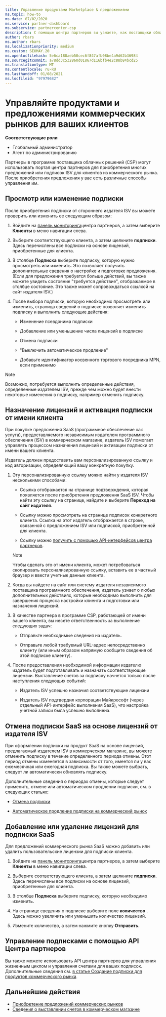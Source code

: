 ```yaml
---
title: Управление продуктами Marketplace & предложениями
ms.topic: how-to
ms.date: 07/02/2020
ms.service: partner-dashboard
ms.subservice: partnercenter-csp
description: С помощью центра партнеров вы узнаете, как поставщики облачных решений могут управлять предложениями сторонних поставщиков программного обеспечения, приобретенными для клиентов из коммерческого рынка.
author: rbars
ms.author: rbars
ms.localizationpriority: medium
ms.custom: SEOMAY.20
ms.openlocfilehash: 5e6ca188aeb50cec6f847afb08be4a9d62b36984
ms.sourcegitcommit: a78dd3c532860d01867d116bfb4e2c88b84bcd25
ms.translationtype: MT
ms.contentlocale: ru-RU
ms.lasthandoff: 01/08/2021
ms.locfileid: "97979682"
---
```

# <a name="manage-commercial-marketplace-products-and-offers-for-your-customers"></a>Управляйте продуктами и предложениями коммерческих рынков для ваших клиентов


**Соответствующие роли**

- Глобальный администратор
- Агент по администрированию

Партнеры в программе поставщика облачных решений (CSP) могут использовать портал центра партнеров для приобретения многих предложений или подписок ISV для клиентов из коммерческого рынка. После приобретения предложения у вас есть различные способы управления им.

## <a name="view-or-edit-a-subscription"></a>Просмотр или изменение подписки

После приобретения подписки от стороннего издателя ISV вы можете проверить или изменить ее следующим образом:

1. Войдите на [панель мониторинга](https://partner.microsoft.com/dashboard)центра партнеров, а затем выберите **Клиенты** в меню навигации слева.

2. Выберите соответствующего клиента, а затем щелкните **подписки**. Здесь перечислены все подписки на основе лицензий, приобретенные для клиента.

3. В столбце **Подписка** выберите подписку, которую нужно просмотреть или изменить. Это позволяет получить дополнительные сведения о настройке и подготовке предложения. (Если для предложения требуется больше действий, вы также можете увидеть состояние "требуется действие", отображаемое в столбце состояние. Это также может сопровождаться ссылкой на сайт издателя ISV.)

4. После выбора подписки, которую необходимо просмотреть или изменить, страница сведений о подписке позволяет изменить подписку и выполнить следующие действия:

    - Изменение псевдонима подписки

    - Добавление или уменьшение числа лицензий в подписке

    - Отмена подписки

    - "Выключить автоматическое продление"

    - Добавьте идентификатор косвенного торгового посредника MPN, если применимо

> [!NOTE]
> Возможно, потребуется выполнить определенные действия, определенные издателем ISV, прежде чем можно будет внести некоторые изменения в подписку, например отменить подписку.

## <a name="assign-licenses-and-activate-a-subscription-on-behalf-of-a-customer"></a>Назначение лицензий и активация подписки от имени клиента

При покупке предложения SaaS (программное обеспечение как услуга), предоставляемого независимым издателем программного обеспечения (ISV) в коммерческом магазине, издатель ISV помогает управлять процессом назначения лицензий и активации подписки от имени вашего клиента.

Издатель должен предоставить вам персонализированную ссылку и код авторизации, определяющий вашу конкретную покупку.

1. Эту персонализированную ссылку можно найти у издателя ISV несколькими способами:

   - Ссылка отображается на странице подтверждения, которая появляется после приобретения предложения SaaS ISV. Чтобы найти эту ссылку на странице, найдите и выберите **Переход на сайт издателя**.

   - Ссылку можно просмотреть на странице подписок конкретного клиента. Ссылка на этот издатель отображается в строке, связанной с предложением ISV или подпиской, приобретенной для клиента.

   - Ссылку можно [получить с помощью API-интерфейсов центра партнеров](/partner-center/develop/get-activation-link-by-order-line-item).

   > [!NOTE]
   > Чтобы сделать это от имени клиента, может потребоваться скопировать персонализированную ссылку, вставить ее в частный браузер и ввести учетные данные клиента.

2. Когда вы найдете на сайт или систему издателя независимого поставщика программного обеспечения, издатель узнает о любых дополнительных действиях, которые необходимо выполнить для завершения процесса настройки клиента и подготовки или назначения лицензий.

3. В качестве партнера в программе CSP, работающей от имени вашего клиента, вы несете ответственность за выполнение следующих задач:

    - Отправьте необходимые сведения на издатель.

    - Отправьте любой требуемый URL-адрес непосредственно клиенту (или иным образом напрямую сообщите сведения об этой подписке клиенту).

4. После предоставления необходимой информации издателю издатель будет подготавливать и назначать соответствующие лицензии. Выставление счетов за подписку начнется только после наступления следующих событий:

    - Издатель ISV успешно назначил соответствующие лицензии

    - Издатель ISV подтвердил корпорации Майкрософт (через отдельный API-интерфейс выполнения SaaS), что настройка учетной записи была успешно выполнена.

## <a name="cancel-a-license-based-saas-subscription-from-an-isv-publisher"></a>Отмена подписки SaaS на основе лицензий от издателя ISV

При оформлении подписки на продукт SaaS на основе лицензий, предлагаемый издателем ISV в коммерческом магазине, вы можете отменить подписку в течение определенного периода отмены. Этот период отмены изменяется в зависимости от того, имеется ли у вас ежемесячная или ежегодная подписка. Вы также можете выбрать, следует ли автоматически обновлять подписку.

Дополнительные сведения о периодах отмены, которые следует применить, отмене или автоматическом продлении подписки, см. в следующих статьях:

- [Отмена подписки](create-a-new-subscription.md#cancel-a-subscription)

- [Автоматическое продление подписки на коммерческий рынок](create-a-new-subscription.md#choose-whether-to-automatically-renew-a-commercial-marketplace-subscription)

## <a name="add-or-remove-licenses-for-a-saas-subscription"></a>Добавление или удаление лицензий для подписки SaaS

Для предложений коммерческого рынка SaaS можно добавить или удалить пользовательские лицензии для подписки клиента.

1. Войдите на [панель мониторинга](https://partner.microsoft.com/dashboard)центра партнеров, а затем выберите **Клиенты** в меню навигации слева.

2. Выберите соответствующего клиента, а затем щелкните **подписки**. Здесь перечислены все подписки на основе лицензий, приобретенные для клиента.

3. В столбце **Подписка** выберите подписку, которую необходимо изменить.

4. На странице сведения о подписке выберите поле **количество** . Здесь можно увеличить или уменьшить количество лицензий.

5. Измените количество, а затем нажмите кнопку **Отправить**.

## <a name="manage-subscriptions-using-partner-center-apis"></a>Управление подписками с помощью API Центра партнеров

Вы также можете использовать API центра партнеров для управления жизненным циклом и управления счетами для ваших подписок. Дополнительные сведения см. [в статье Создание подписки для продуктов коммерческого рынка](/partner-center/develop/create-subscription-azure-marketplace-products).

## <a name="next-steps"></a>Дальнейшие действия

- [Приобретение предложений коммерческих рынков](csp-commercial-marketplace-purchase.md)
- [Сведения о выставлении счетов в коммерческом магазине](csp-commercial-marketplace-billing.md)
